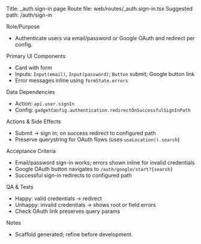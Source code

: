 Title: _auth.sign-in page
Route file: web/routes/_auth.sign-in.tsx
Suggested path: /auth/sign-in

Role/Purpose
- Authenticate users via email/password or Google OAuth and redirect per config.

Primary UI Components
- Card with form
- Inputs: `Input(email)`, `Input(password)`; `Button` submit; Google button link
- Error messages inline using `formState.errors`

Data Dependencies
- Action: `api.user.signIn`
- Config: `gadgetConfig.authentication.redirectOnSuccessfulSignInPath`

Actions & Side Effects
- Submit -> sign in; on success redirect to configured path
- Preserve querystring for OAuth flows (uses `useLocation().search`)

Acceptance Criteria
- Email/password sign-in works; errors shown inline for invalid credentials
- Google OAuth button navigates to `/auth/google/start?{search}`
- Successful sign-in redirects to configured path

QA & Tests
- Happy: valid credentials -> redirect
- Unhappy: invalid credentials -> shows root or field errors
- Check OAuth link preserves query params

Notes
- Scaffold generated; refine before development.
